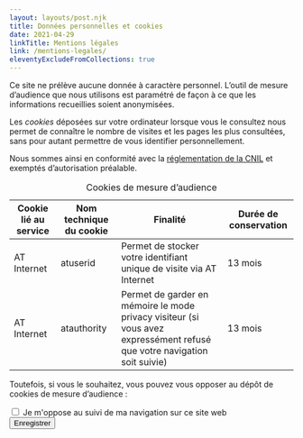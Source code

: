 ```yaml
---
layout: layouts/post.njk
title: Données personnelles et cookies
date: 2021-04-29
linkTitle: Mentions légales
link: /mentions-legales/
eleventyExcludeFromCollections: true
---
```


Ce site ne prélève aucune donnée à caractère personnel. L’outil de mesure d’audience que nous utilisons est paramétré de façon à ce que les informations recueillies soient anonymisées.

Les _cookies_ déposées sur votre ordinateur lorsque vous le consultez nous permet de connaître le nombre de visites et les pages les plus consultées, sans pour autant permettre de vous identifier personnellement.

Nous sommes ainsi en conformité avec la [réglementation de la CNIL](https://www.cnil.fr/fr/solutions-pour-les-cookies-de-mesure-daudience) et exemptés d’autorisation préalable.

<div class="fr-table fr-table--bordered">
<table>
  <caption>Cookies de mesure d’audience</caption>
  <thead>
  <tr>
    <th scope="col">Cookie lié au service</th>
    <th scope="col">Nom technique du cookie</th>
    <th scope="col">Finalité</th>
    <th scope="col">Durée de conservation</th>
  </tr>
  </thead>
  <tbody>
    <tr>
      <td>AT Internet</td><td>atuserid</td><td>Permet de stocker votre identifiant unique de visite via AT Internet</td><td>13 mois</td>
    </tr>
    <tr>
      <td>AT Internet</td><td>atauthority</td><td>Permet de garder en mémoire le mode privacy visiteur (si vous avez expressément refusé que votre navigation soit suivie)</td><td>13 mois</td>
    </tr>
  </tbody>
</table>
</div>

Toutefois, si vous le souhaitez, vous pouvez vous opposer au dépôt de cookies de mesure d’audience :

<form onsubmit="return submitOptout();">
  <div class="fr-checkbox-group">
      <input type="checkbox" id="cookie_optout" name="cookie_optout">
      <label class="fr-label" for="cookie_optout">Je m'oppose au suivi de ma navigation sur ce site web</label>
  </div>

  <button type="submit" class="fr-btn fr-btn--secondary">
    Enregistrer
  </button>
</form>

<script>
function submitOptout()
{   
    if (isOptout()) {
      tag.privacy.setVisitorOptin();
    } else {
      tag.privacy.setVisitorOptout();
    }
    
    tag.dispatch();

    location.reload();

    return false;
}

function initOptout()
{
    document.getElementById('cookie_optout').checked = isOptout()
}

window.addEventListener('load', initOptout);
</script>
